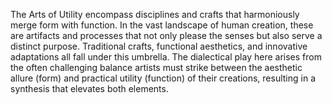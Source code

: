 The Arts of Utility encompass disciplines and crafts that harmoniously merge form with function. In the vast landscape of human creation, these are artifacts and processes that not only please the senses but also serve a distinct purpose. Traditional crafts, functional aesthetics, and innovative adaptations all fall under this umbrella. The dialectical play here arises from the often challenging balance artists must strike between the aesthetic allure (form) and practical utility (function) of their creations, resulting in a synthesis that elevates both elements.